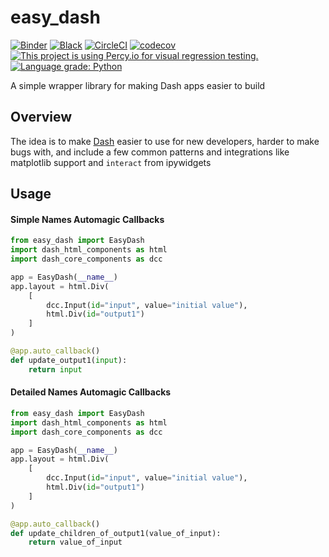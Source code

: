 # easy_dash
[![Binder](https://mybinder.org/badge_logo.svg)](https://mybinder.org/v2/gh/kmader/easy_dash/master)
[![Black](https://img.shields.io/badge/code%20style-black-000000.svg)](https://github.com/ambv/black)
[![CircleCI](https://circleci.com/gh/kmader/easy_dash.svg?style=svg)](https://circleci.com/gh/kmader/easy_dash)
[![codecov](https://codecov.io/gh/kmader/easy_dash/branch/master/graph/badge.svg)](https://codecov.io/gh/kmader/easy_dash/branch)
[![This project is using Percy.io for visual regression testing.](https://percy.io/static/images/percy-badge.svg)](https://percy.io)
[![Language grade: Python](https://img.shields.io/lgtm/grade/python/g/kmader/easy_dash.svg?logo=lgtm&logoWidth=18)](https://lgtm.com/projects/g/kmader/easy_dash/context:python)

A simple wrapper library for making Dash apps easier to build
## Overview

The idea is to make [Dash](https://github.com/plotly/dash) easier to use for new developers, harder to make bugs with,
and include a few common patterns and integrations like matplotlib support and `interact` from ipywidgets

## Usage

#### Simple Names Automagic Callbacks

```python
from easy_dash import EasyDash
import dash_html_components as html
import dash_core_components as dcc

app = EasyDash(__name__)
app.layout = html.Div(
    [
        dcc.Input(id="input", value="initial value"),
        html.Div(id="output1")
    ]
)

@app.auto_callback()
def update_output1(input):
    return input

```

#### Detailed Names Automagic Callbacks
```python
from easy_dash import EasyDash
import dash_html_components as html
import dash_core_components as dcc

app = EasyDash(__name__)
app.layout = html.Div(
    [
        dcc.Input(id="input", value="initial value"),
        html.Div(id="output1")
    ]
)

@app.auto_callback()
def update_children_of_output1(value_of_input):
    return value_of_input

```

